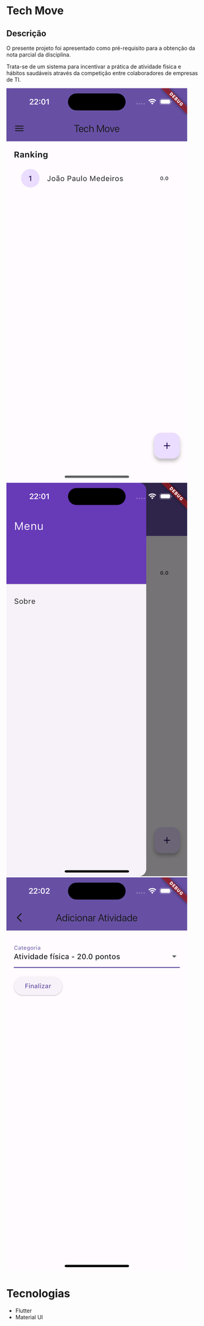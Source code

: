 # Tech Move

## Descrição

O presente projeto foi apresentado como pré-requisito para a obtenção da nota parcial da disciplina.

Trata-se de um sistema para incentivar a prática de atividade física e hábitos saudáveis através da competição entre colaboradores de empresas de TI.

<img src="docs/Simulator Screenshot - iPhone 15 Pro - 2024-04-09 at 22.01.44.png">
<img src="docs/Simulator Screenshot - iPhone 15 Pro - 2024-04-09 at 22.01.48.png">
<img src="docs/Simulator Screenshot - iPhone 15 Pro - 2024-04-09 at 22.02.04.png">

# Tecnologias
- Flutter
- Material UI
